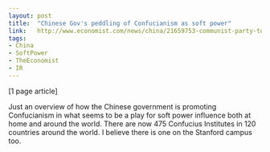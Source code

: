 ```yaml
---
layout: post
title:  "Chinese Gov's peddling of Confucianism as soft power"
link:   http://www.economist.com/news/china/21659753-communist-party-turns-ancient-philosophy-support-confucius-says-xi-does
tags:
- China
- SoftPower
- TheEconomist
- IR
---
```


[1 page article]

Just an overview of how the Chinese government is promoting Confucianism in what seems to be a play for soft power influence both at home and around the world.  There are now 475 Confucius Institutes in 120 countries around the world.  I believe there is one on the Stanford campus too.